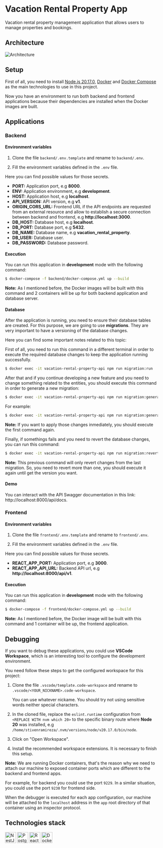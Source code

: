 # Vacation Rental Property App

Vacation rental property management application that allows users to manage properties and bookings.

## Architecture

![Architecture](https://github.com/user-attachments/assets/8428dd31-9f4d-4515-966a-aca208e5cc56)

## Setup

First of all, you need to install [Node.js 20.17.0](https://nodejs.org), [Docker](https://www.docker.com) and [Docker Compose](https://docs.docker.com/compose) as the main technologies to use in this project.

Now you have an environment to run both backend and frontend applications because their dependencies are installed when the Docker images are built.

## Applications

### Backend

#### Environment variables

1. Clone the file `backend/.env.template` and rename to `backend/.env`.

2. Fill the environment variables defined in the `.env` file.

Here you can find possible values for those secrets.

- **PORT:** Application port, e.g **8000**.
- **ENV:** Application environment, e.g **development**.
- **HOST:** Application host, e.g **localhost**.
- **API_VERSION:** API version, e.g **v1**.
- **ORIGIN_CORS_URL:** Frontend URL if the API endpoints are requested from an external resource and allow to establish a secure connection between backend and frontend, e.g **http://localhost:3000**.
- **DB_HOST:** Database host, e.g **localhost**.
- **DB_PORT:** Database port, e.g **5432**.
- **DB_NAME:** Database name, e.g **vacation_rental_property**.
- **DB_USER:** Database user.
- **DB_PASSWORD:** Database password.

#### Execution

You can run this application in **development** mode with the following command:

```bash
$ docker-compose -f backend/docker-compose.yml up --build
```

**Note:** As I mentioned before, the Docker images will be built with this command and 2 containers will be up for both backend application and database server.

#### Database

After the application is running, you need to ensure their database tables are created. For this purpose, we are going to use **migrations**. They are very important to have a versioning of the database changes.

Here you can find some important notes related to this topic:

First of all, you need to run this command in a different terminal in order to execute the required database changes to keep the application running successfully.

```bash
$ docker exec -it vacation-rental-property-api npm run migration:run
```

After that and if you continue developing a new feature and you need to change something related to the entities, you should execute this command in order to generate a new migration:

```bash
$ docker exec -it vacation-rental-property-api npm run migration:generate ./app/src/migrations/<MIGRATION_NAME>
```

For example:

```bash
$ docker exec -it vacation-rental-property-api npm run migration:generate ./app/src/migrations/addStatusColumnToBookingEntity
```

**Note:** If you want to apply those changes inmediately, you should execute the first command again.

Finally, if somethings fails and you need to revert the database changes, you can run this command:

```bash
$ docker exec -it vacation-rental-property-api npm run migration:revert
```

**Note:** This previous command will only revert changes from the last migration. So, you need to revert more than one, you should execute it again until get the version you want.

#### Demo

You can interact with the API Swagger documentation in this link: http://localhost:8000/api/docs.



### Frontend

#### Environment variables

1. Clone the file `frontend/.env.template` and rename to `frontend/.env`.

2. Fill the environment variables defined in the `.env` file.

Here you can find possible values for those secrets.

- **REACT_APP_PORT:** Application port, e.g **3000**.
- **REACT_APP_API_URL:** Backend API url, e.g **http://localhost:8000/api/v1**.

#### Execution

You can run this application in **development** mode with the following command:

```bash
$ docker-compose -f frontend/docker-compose.yml up --build
```

**Note:** As I mentioned before, the Docker image will be built with this command and 1 container will be up, the frontend application.

## Debugging

If you want to debug these applications, you could use **VSCode Workspace**, which is an interesting tool to configure the development environment.

You need follow these steps to get the configured workspace for this project:

1. Clone the file `.vscode/template.code-workspace` and rename to `.vscode/<YOUR_NICKNAME>.code-workspace`.

    You can use whatever nickame. You should try not using sensitive words neither special characters.

2. In the cloned file, replace the `eslint.runtime` configuration from `<REPLACE WITH nvm which 20>` to the specific binary route where **Node 20** was installed, e.g `/home/stivenramireza/.nvm/versions/node/v20.17.0/bin/node`.

3. Click on "Open Workspace".

3. Install the recommended workspace extensions. It is necessary to finish this setup.

**Note:** We are running Docker containers, that's the reason why we need to attach our machine to exposed container ports which are different to the backend and frontend apps.

For example, for backend you could use the port `9229`. In a similar situation, you could use the port `9230` for frontend side.

When the debugger is executed for each app configuration, our machine will be attached to the `localhost` address in the `app` root directory of that container using an inspector protocol.

## Technologies stack

<p align="left">
<a href="https://nestjs.com/" target="_blank" rel="noreferrer"><img src="https://raw.githubusercontent.com/danielcranney/readme-generator/main/public/icons/skills/nestjs-colored.svg" width="36" height="36" alt="NestJS" /></a>
<a href="https://www.postgresql.org/" target="_blank" rel="noreferrer"><img src="https://raw.githubusercontent.com/danielcranney/readme-generator/main/public/icons/skills/postgresql-colored.svg" width="36" height="36" alt="PostgreSQL" /></a>
<a href="https://react.dev/" target="_blank" rel="noreferrer"><img src="https://raw.githubusercontent.com/danielcranney/readme-generator/main/public/icons/skills/react-colored.svg" width="36" height="36" alt="React" /></a>
<a href="https://www.docker.com/" target="_blank" rel="noreferrer"><img src="https://raw.githubusercontent.com/danielcranney/readme-generator/main/public/icons/skills/docker-colored.svg" width="36" height="36" alt="Docker" /></a>
</p>
